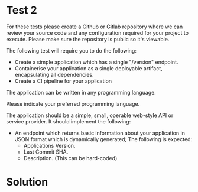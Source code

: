 # Test 2

For these tests please create a Github or Gitlab repository where we can review your source code and any configuration required for your project to
execute. Please make sure the repository is public so it's viewable.

The following test will require you to do the following:
- Create a simple application which has a single "/version" endpoint.
- Containerise your application as a single deployable artifact, encapsulating all dependencies.
- Create a CI pipeline for your application

The application can be written in any programming language.

Please indicate your preferred programming language.

The application should be a simple, small, operable web-style API or service provider. It should implement the following:
- An endpoint which returns basic information about your application in JSON format which is dynamically generated; The following is expected:
    - Applications Version.
    - Last Commit SHA.
    - Description. (This can be hard-coded)

# Solution



